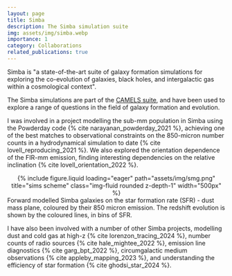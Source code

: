 ```yaml
---
layout: page
title: Simba
description: The Simba simulation suite
img: assets/img/simba.webp
importance: 1
category: Collaborations
related_publications: true
---
```


Simba is "a state-of-the-art suite of galaxy formation simulations for exploring the co-evolution of galaxies, black holes, and intergalactic gas within a cosmological context".

The Simba simulations are part of the [CAMELS suite](/collaborations/camels), and have been used to explore a range of questions in the field of galaxy formation and evolution.

I was involved in a project modelling the sub-mm population in Simba using the Powderday code {% cite narayanan_powderday_2021 %}, achieving one of the best matches to observational constraints on the 850-micron number counts in a hydrodynamical simulation to date {% cite lovell_reproducing_2021 %}.
We also explored the orientation dependence of the FIR-mm emission, finding interesting dependencies on the relative inclination {% cite lovell_orientation_2022 %}.

<div class="row">
    <div class="mx-auto d-block" style="text-align: center;">
        {% include figure.liquid loading="eager" path="assets/img/smg.png" title="sims scheme" class="img-fluid rounded z-depth-1" width="500px" %}
    </div>
</div>
<div class="caption">
    Forward modelled Simba galaxies on the star formation rate (SFR) - dust mass plane, coloured by their 850 micron emission. The redshift evolution is shown by the coloured lines, in bins of SFR.
</div>

I have also been involved with a number of other Simba projects, modelling dust and cold gas at high-z {% cite lorenzon_tracing_2024 %}, number counts of radio sources {% cite hale_mightee_2022 %}, emission line diagnostics {% cite garg_bpt_2022 %}, circumgalactic medium observations {% cite appleby_mapping_2023 %}, and understanding the efficiency of star formation {% cite ghodsi_star_2024 %}.
